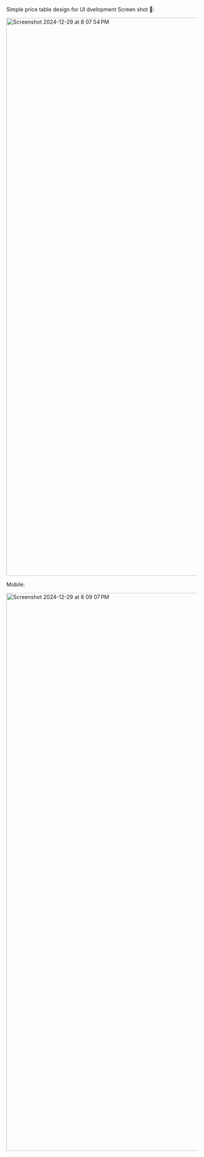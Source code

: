Simple price table design for UI dvelopment
Screen shot 📸:


<img width="1470" alt="Screenshot 2024-12-29 at 8 07 54 PM" src="https://github.com/user-attachments/assets/56224d91-c3db-4c7e-a92e-4c1b9c99bdb6" />


Mobile:

<img width="1470" alt="Screenshot 2024-12-29 at 8 09 07 PM" src="https://github.com/user-attachments/assets/4954cab8-80f7-4c87-a19d-219d4224e3a8" />
